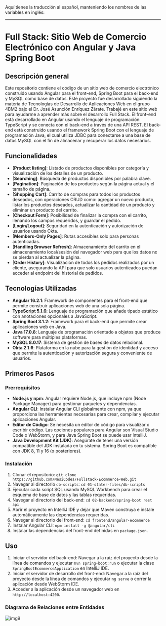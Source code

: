 Aquí tienes la traducción al español, manteniendo los nombres de las variables en inglés:

---

# Full Stack: Sitio Web de Comercio Electrónico con Angular y Java Spring Boot

## Descripción general

Este repositorio contiene el código de un sitio web de comercio electrónico construido usando Angular para el front-end, Spring Boot para el back-end y MySQL como base de datos. Este proyecto fue desarrollado siguiendo la materia de Tecnologías de Desarrollo de Aplicaciones Web en el grupo 4BM2 bajo el Dr. José Asunción Enríquez Zárate. Trabajé en este sitio web para ayudarme a aprender más sobre el desarrollo Full Stack. El front-end está desarrollado en Angular usando el lenguaje de programación TypeScript y se conecta con el back-end a través de una API REST. El back-end está construido usando el framework Spring Boot con el lenguaje de programación Java, el cual utiliza JDBC para conectarse a una base de datos MySQL con el fin de almacenar y recuperar los datos necesarios.

## Funcionalidades

* **\[Product listing]**: Listado de productos disponibles por categoría y visualización de los detalles de un producto.
* **\[Searching]**: Búsqueda de productos disponibles por palabra clave.
* **\[Pagination]**: Paginación de los productos según la página actual y el tamaño de página.
* **\[Shopping Cart]**: Carrito de compras para todos los productos deseados, con operaciones CRUD como: agregar un nuevo producto, listar los productos deseados, actualizar la cantidad de un producto y eliminar un producto del carrito.
* **\[Checkout Form]**: Posibilidad de finalizar la compra con el carrito, llenando los campos requeridos, y guardar el pedido.
* **\[Login/Logout]**: Seguridad en la autenticación y autorización de usuarios usando Okta.
* **\[Members-Only Pages]**: Rutas accesibles solo para personas autenticadas.
* **\[Handling Browser Refresh]**: Almacenamiento del carrito en el almacenamiento local/sesión del navegador web para que los datos no se pierdan al actualizar la página.
* **\[Order History]**: Visualización de todos los pedidos realizados por un cliente, asegurando la API para que solo usuarios autenticados puedan acceder al endpoint del historial de pedidos.

## Tecnologías Utilizadas

* **Angular 16.2.1**: Framework de componentes para el front-end que permite construir aplicaciones web de una sola página.
* **TypeScript 5.1.6**: Lenguaje de programación que añade tipado estático con anotaciones opcionales a JavaScript.
* **Spring Boot 3.1.2**: Framework para el back-end que permite crear aplicaciones web en Java.
* **Java 17.0.8**: Lenguaje de programación orientado a objetos que produce software para múltiples plataformas.
* **MySQL 8.0.17**: Sistema de gestión de bases de datos relacional.
* **Okta 2.1.6**: Plataforma en la nube para la gestión de identidad y acceso que permite la autenticación y autorización segura y conveniente de usuarios.

## Primeros Pasos

### Prerrequisitos

* **Node.js y npm**: Angular requiere Node.js, que incluye npm (Node Package Manager) para gestionar paquetes y dependencias.
* **Angular CLI**: Instalar Angular CLI globalmente con npm, ya que proporciona las herramientas necesarias para crear, compilar y ejecutar aplicaciones Angular.
* **Editor de Código**: Se necesita un editor de código para visualizar o escribir código. Las opciones populares para Angular son Visual Studio Code o WebStorm, y para Java Spring Boot se puede usar IntelliJ.
* **Java Development Kit (JDK)**: Asegúrate de tener una versión compatible del JDK instalada en tu sistema. Spring Boot es compatible con JDK 8, 11 y 16 (o posteriores).

### Instalación

1. Clonar el repositorio: `git clone https://github.com/NesiCodes/Fullstack-Ecommerce-Web.git`
2. Navegar al directorio `db-scripts`: `cd 01-stater-files/db-scripts`
3. Ejecutar cada script SQL usando MySQL Workbench para crear el esquema de base de datos y las tablas requeridas.
4. Navegar al directorio del back-end: `cd 02-backend/spring-boot rest api`
5. Abrir el proyecto en IntelliJ IDE y dejar que Maven construya e instale automáticamente las dependencias requeridas.
6. Navegar al directorio del front-end: `cd frontend/angular-ecommerce`
7. Instalar Angular CLI: `npm install -g @angular/cli`
8. Instalar las dependencias del front-end definidas en `package.json`.

## Uso

1. Iniciar el servidor del back-end: Navegar a la raíz del proyecto desde la línea de comandos y ejecutar `mvn spring-boot:run` o ejecutar la clase `SpringBootEcommerceApplication` en IntelliJ IDE.
2. Iniciar el servidor de desarrollo del front-end: Navegar a la raíz del proyecto desde la línea de comandos y ejecutar `ng serve` o correr la aplicación desde WebStorm IDE.
3. Acceder a la aplicación desde un navegador web en `http://localhost:4200`.

### Diagrama de Relaciones entre Entidades

![img9](https://github.com/NesiCodes/Fullstack-Ecommerce-Web/assets/89842810/5c3fc1da-45ce-4ae2-a155-f654f91fca9a)

